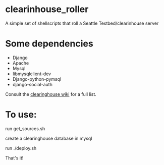 clearinhouse_roller
===================

A simple set of shellscripts that roll a Seattle Testbed/clearinhouse server

# Some dependencies

* Django
* Apache
* Mysql
* libmysqlclient-dev
* Django-python-pymsql
* django-social-auth

Consult the [clearinghouse wiki](https://seattle.poly.edu/wiki/SeattleGeniInstallation) for a full list.

# To use:

run get_sources.sh

create a clearinghouse database in mysql

run ./deploy.sh

That's it!
